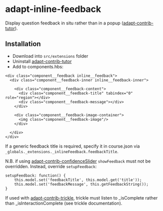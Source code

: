 # adapt-inline-feedback

Display question feedback in situ rather than in a popup ([adapt-contrib-tutor](https://github.com/adaptlearning/adapt-contrib-tutor)).

## Installation

* Download into ``src/extensions`` folder
* Uninstall [adapt-contrib-tutor]()
* Add to components.hbs:

```
<div class="component__feedback inline__feedback">
  <div class="component__feedback-inner inline__feedback-inner">

    <div class="component__feedback-content">
      <div class="component__feedback-title" tabindex="0" role="region"></div>
      <div class="component__feedback-message"></div>
    </div>

    <div class="component__feedback-image-container">
      <img class="component__feedback-image"/>
    </div>

  </div>
</div>
```

If a generic feedback title is required, specify it in course.json via `_globals._extensions._inlineFeedback.feedbackTitle`.

N.B. if using [adapt-contrib-confidenceSlider](https://github.com/cgkineo/adapt-contrib-confidenceSlider) ```showFeedback``` must not be overridden. Instead, override ```setupFeedback```:

```
setupFeedback: function() {
    this.model.set('feedbackTitle', this.model.get('title'));
    this.model.set('feedbackMessage', this.getFeedbackString());
}
```

If used with [adapt-contrib-trickle](https://github.com/adaptlearning/adapt-contrib-trickle), trickle must listen to _isComplete rather than _isInteractionComplete (see trickle documentation).
